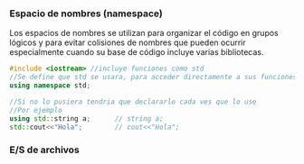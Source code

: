 ### Espacio de nombres (namespace)

Los espacios de nombres se utilizan para organizar el código en grupos lógicos y para evitar colisiones de nombres que pueden ocurrir especialmente cuando su base de código incluye varias bibliotecas.

````c++
#include <iostream> //incluye funciones como std
//Se define que std se usara, para acceder directamente a sus funciones
using namespace std; 

//Si no lo pusiera tendria que declararlo cada ves que lo use
//Por ejemplo
using std::string a;      // string a;
std::cout<<"Hola";		  // cout<<"Hola";
````

### E/S de archivos

